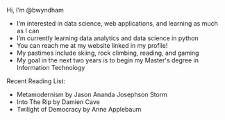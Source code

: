 Hi, I’m @bwyndham
- I’m interested in data science, web applications, and learning as much as I can
- I’m currently learning data analytics and data science in python
- You can reach me at my website linked in my profile! 
- My pastimes include skiing, rock climbing, reading, and gaming
- My goal in the next two years is to begin my Master's degree in Information Technology

Recent Reading List:
- Metamodernism by Jason Ananda Josephson Storm
- Into The Rip by Damien Cave
- Twilight of Democracy by Anne Applebaum
